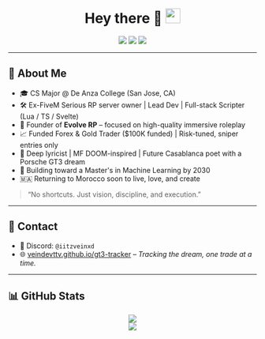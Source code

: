 <h1 align="center">
  Hey there 👋
  <img src="https://media.giphy.com/media/hvRJCLFzcasrR4ia7z/giphy.gif" width="30px"/>
</h1>

<div align="center">
  <img src="https://img.shields.io/badge/Founder-Evolve-blueviolet?style=flat-square"/>
  <img src="https://img.shields.io/badge/RP_Quality-%E2%AD%90%E2%AD%90%E2%AD%90%E2%AD%90%E2%AD%90-brightgreen?style=flat-square"/>
  <img src="https://img.shields.io/badge/Focus-Trading_&_Dev-success?style=flat-square"/>
</div>

---

## 🧠 About Me

- 🎓 CS Major @ De Anza College (San Jose, CA)
- 🛠️ Ex-FiveM Serious RP server owner | Lead Dev | Full-stack Scripter (Lua / TS / Svelte)
- 🧱 Founder of **Evolve RP** – focused on high-quality immersive roleplay
- 📈 Funded Forex & Gold Trader ($100K funded) | Risk-tuned, sniper entries only
- 🎤 Deep lyricist | MF DOOM-inspired | Future Casablanca poet with a Porsche GT3 dream
- 🧠 Building toward a Master's in Machine Learning by 2030
- 🇲🇦 Returning to Morocco soon to live, love, and create

> “No shortcuts. Just vision, discipline, and execution.”

---

## 💬 Contact

- 💬 Discord: `@iitzveinxd`
- 🌐 [veindevttv.github.io/gt3-tracker](https://veindevttv.github.io/gt3-tracker/#/) – *Tracking the dream, one trade at a time.*

---

## 📊 GitHub Stats

<div align="center">
  <a href="https://git.io/streak-stats">
    <img src="https://github-readme-streak-stats.herokuapp.com?user=VeinDevTtv&theme=tokyonight&date_format=M%20j%5B%2C%20Y%5D"/>
  </a>
  <br/>
  <img src="https://github-readme-stats.vercel.app/api?username=VeinDevTtv&show_icons=true&theme=tokyonight"/>
  <br/>
  <img src="https://github-readme-stats.vercel.app/api/top-langs/?username=VeinDevTtv&hide_progress_
